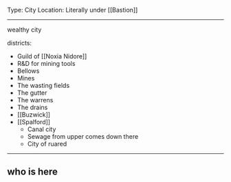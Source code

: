 Type: City
Location: Literally under [[Bastion]]

---

wealthy city

districts:
- Guild of [[Noxia Nidore]]
- R&D for mining tools
- Bellows
- Mines
- The wasting fields
- The gutter
- The warrens
- The drains
- [[Buzwick]]
- [[Spalford]]
	- Canal city
	- Sewage from upper comes down there
	- City of ruared

---

## who is here